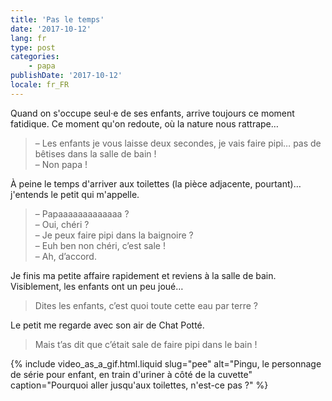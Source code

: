 ```yaml
---
title: 'Pas le temps'
date: '2017-10-12'
lang: fr
type: post
categories:
    - papa
publishDate: '2017-10-12'
locale: fr_FR
---
```


Quand on s'occupe seul·e de ses enfants, arrive toujours ce moment fatidique. Ce moment qu'on redoute, où la nature nous rattrape…

<!-- more -->

> – Les enfants je vous laisse deux secondes, je vais faire pipi… pas de bêtises dans la salle de bain !  
> – Non papa !  

À peine le temps d'arriver aux toilettes (la pièce adjacente, pourtant)… j'entends le petit qui m'appelle.

> – Papaaaaaaaaaaaaa ?  
> – Oui, chéri ?  
> – Je peux faire pipi dans la baignoire ?  
> – Euh ben non chéri, c’est sale !  
> – Ah, d’accord.

Je finis ma petite affaire rapidement et reviens à la salle de bain. Visiblement, les enfants ont un peu joué…

> Dites les enfants, c’est quoi toute cette eau par terre ?

Le petit me regarde avec son air de Chat Potté.

> Mais t’as dit que c’était sale de faire pipi dans le bain !

{% include video_as_a_gif.html.liquid
    slug="pee"
    alt="Pingu, le personnage de série pour enfant, en train d'uriner à côté de la cuvette"
    caption="Pourquoi aller jusqu'aux toilettes, n'est-ce pas ?"
%}